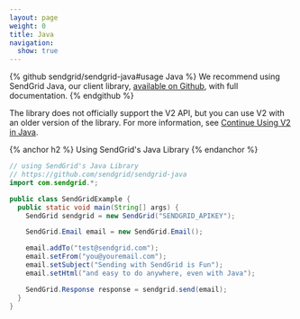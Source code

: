 ```yaml
---
layout: page
weight: 0
title: Java
navigation:
  show: true
---
```

{% github sendgrid/sendgrid-java#usage Java %} We recommend using SendGrid Java, our client library, <a href="https://github.com/sendgrid/sendgrid-java">available on Github</a>, with full documentation. {% endgithub %}

<call-out>

The library does not officially support the V2 API, but you can use V2 with an older version of the library. For more information, see [Continue Using V2 in Java](https://github.com/sendgrid/sendgrid-java/blob/master/TROUBLESHOOTING.md#v2).

</call-out>

{% anchor h2 %} Using SendGrid's Java Library {% endanchor %}
```java
// using SendGrid's Java Library
// https://github.com/sendgrid/sendgrid-java
import com.sendgrid.*;

public class SendGridExample {
  public static void main(String[] args) {
    SendGrid sendgrid = new SendGrid("SENDGRID_APIKEY");

    SendGrid.Email email = new SendGrid.Email();

    email.addTo("test@sendgrid.com");
    email.setFrom("you@youremail.com");
    email.setSubject("Sending with SendGrid is Fun");
    email.setHtml("and easy to do anywhere, even with Java");

    SendGrid.Response response = sendgrid.send(email);
  }
}
```
